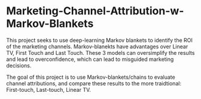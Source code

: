 # Marketing-Channel-Attribution-w-Markov-Blankets


This project seeks to use deep-learning Markov blankets to identify the ROI of the marketing channels.
Markov-blanekts have advantages over Linear TV, First Touch and Last Touch. These 3 models can oversimplify the results and lead to overconfidence, which can lead to misguided marketing decisions. 

The goal of this project is to use Markov-blankets/chains to evaluate channel attributions, and compare these results to the more traidtional: First-touch, Last-touch, Linear TV.
